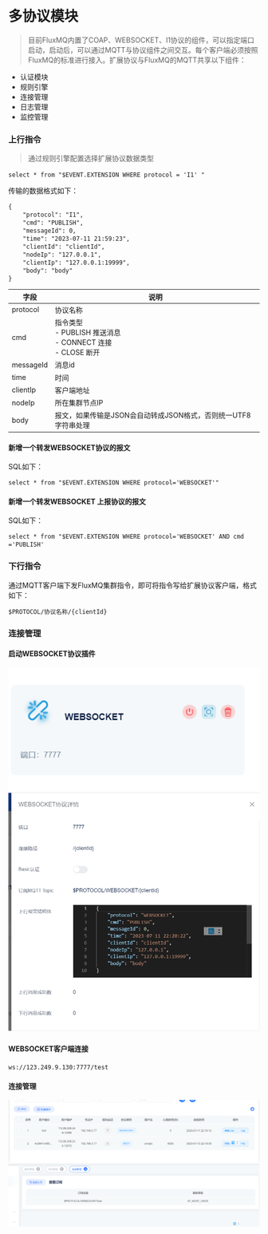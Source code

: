 # 多协议模块
> 目前FluxMQ内置了COAP、WEBSOCKET、I1协议的组件，可以指定端口启动，启动后，可以通过MQTT与协议组件之间交互。每个客户端必须按照FluxMQ的标准进行接入。扩展协议与FluxMQ的MQTT共享以下组件：

- 认证模块
- 规则引擎
- 连接管理
- 日志管理
- 监控管理

### 上行指令
> 通过规则引擎配置选择扩展协议数据类型

`select * from "$EVENT.EXTENSION WHERE protocol = 'I1' "`

传输的数据格式如下：

```
{
    "protocol": "I1",
    "cmd": "PUBLISH",
    "messageId": 0,
    "time": "2023-07-11 21:59:23",
    "clientId": "clientId",
    "nodeIp": "127.0.0.1",
    "clientIp": "127.0.0.1:19999",
    "body": "body"
}
```
| 字段 | 说明 |
| --- | --- |
| protocol |  协议名称|
| cmd | 指令类型 <br> - PUBLISH 推送消息  <br> - CONNECT 连接 <br> - CLOSE 断开  |
| messageId | 消息id |
| time | 时间 |
| clientIp | 客户端地址|
| nodeIp |所在集群节点IP|
| body |报文，如果传输是JSON会自动转成JSON格式，否则统一UTF8字符串处理 |

#### 新增一个转发WEBSOCKET协议的报文
SQL如下：
```
select * from "$EVENT.EXTENSION WHERE protocol='WEBSOCKET'"
```
#### 新增一个转发WEBSOCKET 上报协议的报文
SQL如下：
```
select * from "$EVENT.EXTENSION WHERE protocol='WEBSOCKET' AND cmd ='PUBLISH'
```


### 下行指令
通过MQTT客户端下发FluxMQ集群指令，即可将指令写给扩展协议客户端，格式如下：
```
$PROTOCOL/协议名称/{clientId}
```
### 连接管理
#### 启动WEBSOCKET协议插件
![img.png](../../assets/images/protocol/img.png)
![img_1.png](../../assets/images/protocol/img_1.png)
#### WEBSOCKET客户端连接
```
ws://123.249.9.130:7777/test
```
#### 连接管理

![img_4.png](../../assets/images/protocol/img_4.png)
![img_5.png](../../assets/images/protocol/img_5.png)